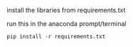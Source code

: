 install the libraries from requirements.txt

run this in the anaconda prompt/terminal

```shell
pip install -r requirements.txt
```